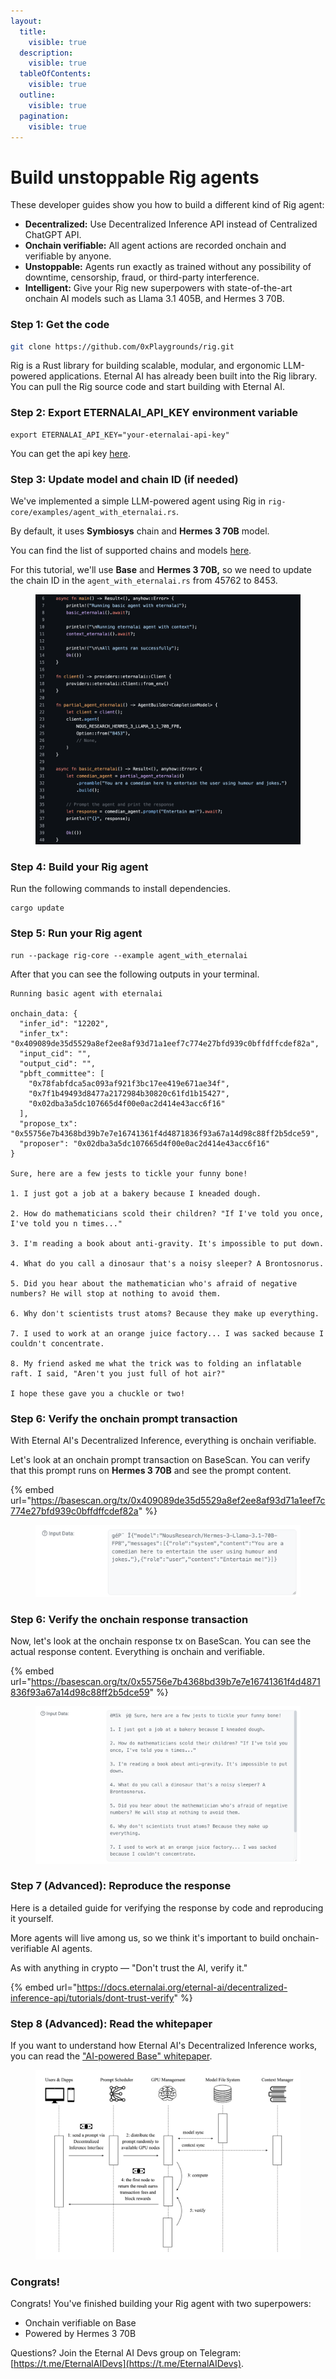 ```yaml
---
layout:
  title:
    visible: true
  description:
    visible: true
  tableOfContents:
    visible: true
  outline:
    visible: true
  pagination:
    visible: true
---
```


# Build unstoppable Rig agents

These developer guides show you how to build a different kind of Rig agent:

* **Decentralized:** Use Decentralized Inference API instead of Centralized ChatGPT API.
* **Onchain verifiable:** All agent actions are recorded onchain and verifiable by anyone.
* **Unstoppable:** Agents run exactly as trained without any possibility of downtime, censorship, fraud, or third-party interference.
* **Intelligent:** Give your Rig new superpowers with state-of-the-art onchain AI models such as Llama 3.1 405B, and Hermes 3 70B.

### Step 1: Get the code

```bash
git clone https://github.com/0xPlaygrounds/rig.git
```

Rig is a Rust library for building scalable, modular, and ergonomic LLM-powered applications. Eternal AI has already been built into the Rig library. You can pull the Rig source code and start building with Eternal AI.

### Step 2: Export ETERNALAI\_API\_KEY environment variable

```
export ETERNALAI_API_KEY="your-eternalai-api-key"
```

You can get the api key [here](https://eternalai.org/api).

### Step 3: Update model and chain ID (if needed)

We've implemented a simple LLM-powered agent using Rig in `rig-core/examples/agent_with_eternalai.rs`.

By default, it uses **Symbiosys** chain and **Hermes 3 70B**  model.&#x20;

You can find the list of supported chains and models [here](https://docs.eternalai.org/eternal-ai/decentralized-inference-api/onchain-models).&#x20;

For this tutorial, we'll use **Base** and **Hermes 3 70B,** so we need to update the chain ID in the `agent_with_eternalai.rs` from 45762 to 8453.&#x20;

<figure><img src="../../.gitbook/assets/image (3) (1).png" alt=""><figcaption></figcaption></figure>

### Step 4: Build your Rig agent

Run the following commands to install dependencies.

```
cargo update
```

### Step 5: Run your Rig agent

```
run --package rig-core --example agent_with_eternalai
```

After that you can see the following outputs in your terminal.

```
Running basic agent with eternalai

onchain_data: {
  "infer_id": "12202",
  "infer_tx": "0x409089de35d5529a8ef2ee8af93d71a1eef7c774e27bfd939c0bffdffcdef82a",
  "input_cid": "",
  "output_cid": "",
  "pbft_committee": [
    "0x78fabfdca5ac093af921f3bc17ee419e671ae34f",
    "0x7f1b49493d8477a2172984b30820c61fd1b15427",
    "0x02dba3a5dc107665d4f00e0ac2d414e43acc6f16"
  ],
  "propose_tx": "0x55756e7b4368bd39b7e7e16741361f4d4871836f93a67a14d98c88ff2b5dce59",
  "proposer": "0x02dba3a5dc107665d4f00e0ac2d414e43acc6f16"
}

Sure, here are a few jests to tickle your funny bone!

1. I just got a job at a bakery because I kneaded dough.

2. How do mathematicians scold their children? "If I've told you once, I've told you n times..."

3. I'm reading a book about anti-gravity. It's impossible to put down.

4. What do you call a dinosaur that's a noisy sleeper? A Brontosnorus.

5. Did you hear about the mathematician who's afraid of negative numbers? He will stop at nothing to avoid them.

6. Why don't scientists trust atoms? Because they make up everything.

7. I used to work at an orange juice factory... I was sacked because I couldn't concentrate.

8. My friend asked me what the trick was to folding an inflatable raft. I said, "Aren't you just full of hot air?"

I hope these gave you a chuckle or two!
```

### Step 6: Verify the onchain prompt transaction

With Eternal AI's Decentralized Inference, everything is onchain verifiable.

Let's look at an onchain prompt transaction on BaseScan. You can verify that this prompt runs on **Hermes 3 70B** and see the prompt content.

{% embed url="https://basescan.org/tx/0x409089de35d5529a8ef2ee8af93d71a1eef7c774e27bfd939c0bffdffcdef82a" %}

<figure><img src="../../.gitbook/assets/image (1) (1) (1).png" alt=""><figcaption></figcaption></figure>

### Step 6: Verify the onchain response transaction

Now, let's look at the onchain response tx on BaseScan. You can see the actual response content. Everything is onchain and verifiable.

{% embed url="https://basescan.org/tx/0x55756e7b4368bd39b7e7e16741361f4d4871836f93a67a14d98c88ff2b5dce59" %}

<figure><img src="../../.gitbook/assets/image (2) (1) (1).png" alt=""><figcaption></figcaption></figure>

### Step 7 (Advanced): Reproduce the response

Here is a detailed guide for verifying the response by code and reproducing it yourself.

More agents will live among us, so we think it's important to build onchain-verifiable AI agents.

As with anything in crypto — "Don't trust the AI, verify it."

{% embed url="https://docs.eternalai.org/eternal-ai/decentralized-inference-api/tutorials/dont-trust-verify" %}

### Step 8 (Advanced): Read the whitepaper

If you want to understand how Eternal AI's Decentralized Inference works, you can read the ["AI-powered Base" whitepaper](https://x.com/punk3700/status/1869428187450749093).

<figure><img src="../../.gitbook/assets/image (3) (1) (1).png" alt=""><figcaption></figcaption></figure>

### Congrats!

Congrats! You've finished building your Rig agent with two superpowers:&#x20;

* Onchain verifiable on Base
* Powered by Hermes 3 70B

Questions? Join the Eternal AI Devs group on Telegram: [https://t.me/EternalAIDevs](https://t.me/EternalAIDevs).
